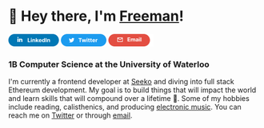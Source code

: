 # 👋 Hey there, I'm [Freeman](https://freemanjiang.com/)!

<a href="google.com" title="This is a test"><img src="/assets/LinkedInSM.svg" width="101" height="25" aria-hidden="true"></a>
<a href="google.com" title="This is a test"><img src="/assets/TwitterSM.svg" width="91" height="25" aria-hidden="true"></a>
<a href="google.com" title="This is a test"><img src="/assets/EmailSM.svg" width="90.28" height="25" aria-hidden="true"></a>
### 1B Computer Science at the University of Waterloo 

I'm currently a frontend developer at [Seeko](https://www.getseeko.com/) and diving into full stack Ethereum development. My goal is to build things that will impact the world and learn skills that will compound over a lifetime 🚀. Some of my hobbies include reading, calisthenics, and producing [electronic music](https://www.youtube.com/channel/UCPoov46cB1Ae7XQzM6wM_Jw). You can reach me on [Twitter](https://twitter.com/freemanxjiang) or through [email](mailto:freeman.jiang.ca@gmail.com).
